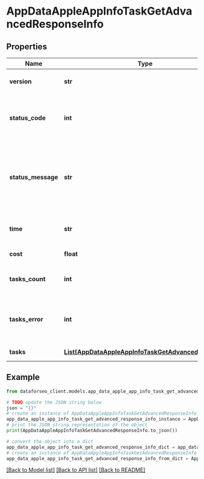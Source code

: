 # AppDataAppleAppInfoTaskGetAdvancedResponseInfo


## Properties

Name | Type | Description | Notes
------------ | ------------- | ------------- | -------------
**version** | **str** | the current version of the API | [optional] 
**status_code** | **int** | general status code you can find the full list of the response codes here | [optional] 
**status_message** | **str** | general informational message you can find the full list of general informational messages here | [optional] 
**time** | **str** | total execution time, seconds | [optional] 
**cost** | **float** | total tasks cost, USD | [optional] 
**tasks_count** | **int** | the number of tasks in the tasks array | [optional] 
**tasks_error** | **int** | the number of tasks in the tasks array returned with an error | [optional] 
**tasks** | [**List[AppDataAppleAppInfoTaskGetAdvancedTaskInfo]**](AppDataAppleAppInfoTaskGetAdvancedTaskInfo.md) | array of tasks | [optional] 

## Example

```python
from dataforseo_client.models.app_data_apple_app_info_task_get_advanced_response_info import AppDataAppleAppInfoTaskGetAdvancedResponseInfo

# TODO update the JSON string below
json = "{}"
# create an instance of AppDataAppleAppInfoTaskGetAdvancedResponseInfo from a JSON string
app_data_apple_app_info_task_get_advanced_response_info_instance = AppDataAppleAppInfoTaskGetAdvancedResponseInfo.from_json(json)
# print the JSON string representation of the object
print(AppDataAppleAppInfoTaskGetAdvancedResponseInfo.to_json())

# convert the object into a dict
app_data_apple_app_info_task_get_advanced_response_info_dict = app_data_apple_app_info_task_get_advanced_response_info_instance.to_dict()
# create an instance of AppDataAppleAppInfoTaskGetAdvancedResponseInfo from a dict
app_data_apple_app_info_task_get_advanced_response_info_from_dict = AppDataAppleAppInfoTaskGetAdvancedResponseInfo.from_dict(app_data_apple_app_info_task_get_advanced_response_info_dict)
```
[[Back to Model list]](../README.md#documentation-for-models) [[Back to API list]](../README.md#documentation-for-api-endpoints) [[Back to README]](../README.md)


